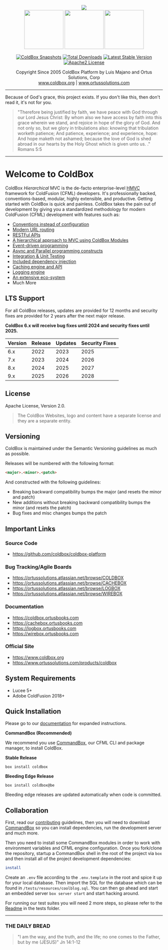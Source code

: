 <p align="center">
	<img src="https://www.ortussolutions.com/__media/coldbox-185-logo.png">
	<br>
	<img src="https://www.ortussolutions.com/__media/wirebox-185.png" height="125">
	<img src="https://www.ortussolutions.com/__media/cachebox-185.png" height="125" >
	<img src="https://www.ortussolutions.com/__media/logbox-185.png"  height="125">
</p>

<p align="center">
	<a href="https://github.com/ColdBox/coldbox-platform/actions/workflows/snapshot.yml"><img src="https://github.com/ColdBox/coldbox-platform/actions/workflows/snapshot.yml/badge.svg" alt="ColdBox Snapshots" /></a>
	<a href="https://forgebox.io/view/coldbox"><img src="https://forgebox.io/api/v1/entry/coldbox/badges/downloads" alt="Total Downloads" /></a>
	<a href="https://forgebox.io/view/coldbox"><img src="https://forgebox.io/api/v1/entry/coldbox/badges/version" alt="Latest Stable Version" /></a>
	<a href="https://forgebox.io/view/coldbox"><img src="https://img.shields.io/badge/License-Apache2-brightgreen" alt="Apache2 License" /></a>
</p>

<p align="center">
	Copyright Since 2005 ColdBox Platform by Luis Majano and Ortus Solutions, Corp
	<br>
	<a href="https://www.coldbox.org">www.coldbox.org</a> |
	<a href="https://www.ortussolutions.com">www.ortussolutions.com</a>
</p>

----

Because of God's grace, this project exists. If you don't like this, then don't read it, it's not for you.

>"Therefore being justified by faith, we have peace with God through our Lord Jesus Christ:
By whom also we have access by faith into this grace wherein we stand, and rejoice in hope of the glory of God.
And not only so, but we glory in tribulations also: knowing that tribulation worketh patience;
And patience, experience; and experience, hope:
And hope maketh not ashamed; because the love of God is shed abroad in our hearts by the
Holy Ghost which is given unto us. ." Romans 5:5

----

# Welcome to ColdBox

ColdBox *Hierarchical* MVC is the de-facto enterprise-level [HMVC](https://en.wikipedia.org/wiki/Hierarchical_model%E2%80%93view%E2%80%93controller) framework for ColdFusion (CFML) developers. It's professionally backed, conventions-based, modular, highly extensible, and productive. Getting started with ColdBox is quick and painless.  ColdBox takes the pain out of development by giving you a standardized methodology for modern ColdFusion (CFML) development with features such as:

* [Conventions instead of configuration](https://coldbox.ortusbooks.com/getting-started/conventions)
* [Modern URL routing](https://coldbox.ortusbooks.com/the-basics/routing)
* [RESTFul APIs](https://coldbox.ortusbooks.com/the-basics/event-handlers/rendering-data)
* [A hierarchical approach to MVC using ColdBox Modules](https://coldbox.ortusbooks.com/hmvc/modules)
* [Event-driven programming](https://coldbox.ortusbooks.com/digging-deeper/interceptors)
* [Async and Parallel programming constructs](https://coldbox.ortusbooks.com/digging-deeper/promises-async-programming)
* [Integration & Unit Testing](https://coldbox.ortusbooks.com/testing/testing-coldbox-applications)
* [Included dependency injection](https://wirebox.ortusbooks.com)
* [Caching engine and API](https://cachebox.ortusbooks.com)
* [Logging engine](https://logbox.ortusbooks.com)
* [An extensive eco-system](https://forgebox.io)
* Much More


## LTS Support

For all ColdBox releases, updates are provided for 12 months and security fixes are provided for 2 years after the next major release.

**ColdBox 6.x will receive bug fixes until 2024 and security fixes until 2025.**

| Version | Release | Updates 	| Security Fixes |
| ------- | ------- | --------- | -------------- |
| 6.x     | 2022    | 2023      | 2025           |
| 7.x     | 2023    | 2024      | 2026           |
| 8.x     | 2024    | 2025      | 2027           |
| 9.x     | 2025    | 2026      | 2028           |


## License

Apache License, Version 2.0.

>The ColdBox Websites, logo and content have a separate license and they are a separate entity.

## Versioning

ColdBox is maintained under the Semantic Versioning guidelines as much as possible.

Releases will be numbered with the following format:

```html
<major>.<minor>.<patch>
```

And constructed with the following guidelines:

* Breaking backward compatibility bumps the major (and resets the minor and patch)
* New additions without breaking backward compatibility bumps the minor (and resets the patch)
* Bug fixes and misc changes bumps the patch

## Important Links

### Source Code

* https://github.com/coldbox/coldbox-platform

### Bug Tracking/Agile Boards

* https://ortussolutions.atlassian.net/browse/COLDBOX
* https://ortussolutions.atlassian.net/browse/CACHEBOX
* https://ortussolutions.atlassian.net/browse/LOGBOX
* https://ortussolutions.atlassian.net/browse/WIREBOX

### Documentation

* https://coldbox.ortusbooks.com
* https://cachebox.ortusbooks.com
* https://logbox.ortusbooks.com
* https://wirebox.ortusbooks.com

### Official Site

* https://www.coldbox.org
* https://www.ortussolutions.com/products/coldbox

## System Requirements

* Lucee 5+
* Adobe ColdFusion 2018+

## Quick Installation

Please go to our [documentation](https://coldbox.ortusbooks.com) for expanded instructions.

**CommandBox (Recommended)**

We recommend you use [CommandBox](https://www.ortussolutions.com/products/commandbox), our CFML CLI and package manager, to install ColdBox.

**Stable Release**

`box install coldbox`

**Bleeding Edge Release**

`box install coldbox@be`

Bleeding edge releases are updated automatically when code is committed.

## Collaboration

First, read our [contributing](CONTRIBUTING.md) guidelines, then you will need to download [CommandBox](https://www.ortussolutions.com/products/commandbox) so you can install dependencies, run the development server and much more.

Then you need to install some CommandBox modules in order to work with environment variables and CFML engine configuration. Once you fork/clone the repository, startup a CommandBox shell in the root of the project via `box` and then install all of the project development dependencies:

```bash
install
```

Create an `.env` file according to the `.env.template` in the root and spice it up for your local database.  Then import the SQL for the database which can be found in `/tests/resources/coolblog.sql`. You can then go ahead and start an embedded server `box server start` and start hacking around.

For running our test suites you will need 2 more steps, so please refer to the [Readme](tests/readme.md) in the tests folder.

----

### THE DAILY BREAD

 > "I am the way, and the truth, and the life; no one comes to the Father, but by me (JESUS)" Jn 14:1-12
